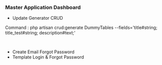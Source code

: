 ### Master Application Dashboard

- Update Generator CRUD <br>

Command :
php artisan crud:generate DummyTables --fields='title#string; title_test#string; description#text;'

<br>

- Create Email Forgot Password <br>
- Template Login & Forgot Password
